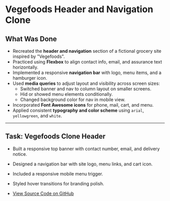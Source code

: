 # Vegefoods Header and Navigation Clone

## What Was Done

- Recreated the **header and navigation** section of a fictional grocery site inspired by "Vegefoods".
- Practiced using **Flexbox** to align contact info, email, and assurance text horizontally.
- Implemented a responsive **navigation bar** with logo, menu items, and a hamburger icon.
- Used **media queries** to adjust layout and visibility across screen sizes:
  - Switched banner and nav to column layout on smaller screens.
  - Hid or showed menu elements conditionally.
  - Changed background color for nav in mobile view.
- Incorporated **Font Awesome icons** for phone, mail, cart, and menu.
- Applied consistent **typography and color scheme** using `arial`, `yellowgreen`, and `white`.

---

## Task: Vegefoods Clone Header

- Built a responsive top banner with contact number, email, and delivery notice.
- Designed a navigation bar with site logo, menu links, and cart icon.
- Included a responsive mobile menu trigger.
- Styled hover transitions for branding polish.

- [View Source Code on GitHub](vegefoods-clone.html)